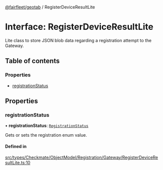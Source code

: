 [@fairfleet/geotab](../README.md) / RegisterDeviceResultLite

# Interface: RegisterDeviceResultLite

Lite class to store JSON blob data regarding a registration attempt to the Gateway.

## Table of contents

### Properties

- [registrationStatus](RegisterDeviceResultLite.md#registrationstatus)

## Properties

### registrationStatus

• **registrationStatus**: [`RegistrationStatus`](../README.md#registrationstatus)

Gets or sets the registration enum value.

#### Defined in

[src/types/Checkmate/ObjectModel/Registration/Gateway/RegisterDeviceResultLite.ts:10](https://github.com/fairfleet/geotab/blob/ff38bfc/src/types/Checkmate/ObjectModel/Registration/Gateway/RegisterDeviceResultLite.ts#L10)
